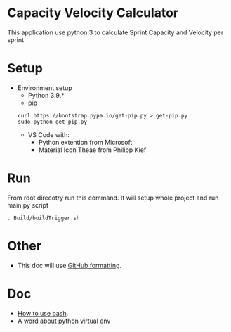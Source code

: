 # Capacity Velocity Calculator
This application use python 3 to calculate Sprint Capacity and Velocity per sprint

# Setup
* Environment setup
    - Python 3.9.*
    - pip
    ```
    curl https://bootstrap.pypa.io/get-pip.py > get-pip.py
    sudo python get-pip.py
    ```
    - VS Code with:
        - Python extention from Microsoft
        - Material Icon Theae from Philipp Kief


# Run
From root direcotry run this command. It will setup whole project and run main.py script
```
. Build/buildTrigger.sh
```


# Other
* This doc will use [GitHub formatting](https://docs.github.com/en/github/writing-on-github/getting-started-with-writing-and-formatting-on-github/basic-writing-and-formatting-syntax).

# Doc
* [How to use bash](https://linuxhint.com/30_bash_script_examples/#t1).
* [A word about python virtual env](https://www.recurse.com/blog/14-there-is-no-magic-virtualenv-edition)
